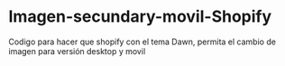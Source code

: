 # Imagen-secundary-movil-Shopify
Codigo para hacer que shopify con el tema Dawn, permita el cambio de imagen para versión desktop y movil
